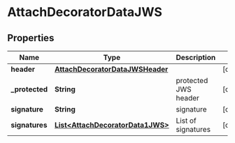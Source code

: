 

# AttachDecoratorDataJWS


## Properties

Name | Type | Description | Notes
------------ | ------------- | ------------- | -------------
**header** | [**AttachDecoratorDataJWSHeader**](AttachDecoratorDataJWSHeader.md) |  |  [optional]
**_protected** | **String** | protected JWS header |  [optional]
**signature** | **String** | signature |  [optional]
**signatures** | [**List&lt;AttachDecoratorData1JWS&gt;**](AttachDecoratorData1JWS.md) | List of signatures |  [optional]




